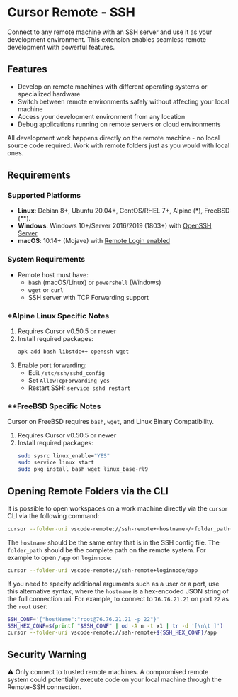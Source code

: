 # Cursor Remote - SSH

Connect to any remote machine with an SSH server and use it as your development environment. This extension enables seamless remote development with powerful features.

## Features

- Develop on remote machines with different operating systems or specialized hardware
- Switch between remote environments safely without affecting your local machine
- Access your development environment from any location
- Debug applications running on remote servers or cloud environments

All development work happens directly on the remote machine - no local source code required. Work with remote folders just as you would with local ones.

## Requirements

### Supported Platforms

- **Linux**: Debian 8+, Ubuntu 20.04+, CentOS/RHEL 7+, Alpine (*), FreeBSD (**).
- **Windows**: Windows 10+/Server 2016/2019 (1803+) with [OpenSSH Server](https://docs.microsoft.com/windows-server/administration/openssh/openssh_install_firstuse)
- **macOS**: 10.14+ (Mojave) with [Remote Login enabled](https://support.apple.com/guide/mac-help/allow-a-remote-computer-to-access-your-mac-mchlp1066/mac)

### System Requirements

- Remote host must have:
  - `bash` (macOS/Linux) or `powershell` (Windows)
  - `wget` or `curl`
  - SSH server with TCP Forwarding support

### *Alpine Linux Specific Notes

1. Requires Cursor v0.50.5 or newer
2. Install required packages:
   ```bash
   apk add bash libstdc++ openssh wget
   ```
3. Enable port forwarding:
   - Edit `/etc/ssh/sshd_config`
   - Set `AllowTcpForwarding yes`
   - Restart SSH: `service sshd restart`

### **FreeBSD Specific Notes

Cursor on FreeBSD requires `bash`, `wget`, and Linux Binary Compatibility.

1. Requires Cursor v0.50.5 or newer
2. Install required packages:
   ```bash
   sudo sysrc linux_enable="YES"
   sudo service linux start
   sudo pkg install bash wget linux_base-rl9
   ```

## Opening Remote Folders via the CLI

It is possible to open workspaces on a work machine directly via the `cursor` CLI via the following command:

```bash
cursor --folder-uri vscode-remote://ssh-remote+<hostname>/<folder_path>
```

The `hostname` should be the same entry that is in the SSH config file. The `folder_path` should be the complete path on the remote system. For example to open `/app` on `loginnode`:

```bash
cursor --folder-uri vscode-remote://ssh-remote+loginnode/app
```

If you need to specify additional arguments such as a user or a port, use this alternative syntax, where the `hostname` is a hex-encoded JSON string of the full connection uri. For example, to connect to `76.76.21.21` on port `22` as the `root` user:

```bash
SSH_CONF='{"hostName":"root@76.76.21.21 -p 22"}'
SSH_HEX_CONF=$(printf "$SSH_CONF" | od -A n -t x1 | tr -d '[\n\t ]')
cursor --folder-uri vscode-remote://ssh-remote+${SSH_HEX_CONF}/app
```


## Security Warning

⚠️ Only connect to trusted remote machines. A compromised remote system could potentially execute code on your local machine through the Remote-SSH connection.
